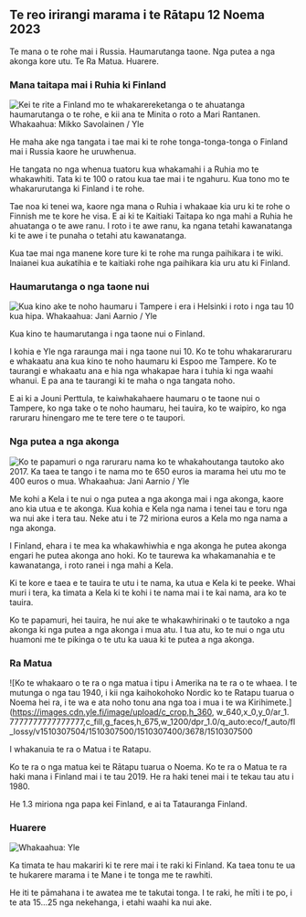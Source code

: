 ## Te reo irirangi marama i te Rātapu 12 Noema 2023

Te mana o te rohe mai i Russia. Haumarutanga taone. Nga putea a nga akonga kore utu. Te Ra Matua. Huarere.

### Mana taitapa mai i Ruhia ki Finland

![Kei te rite a Finland mo te whakarereketanga o te ahuatanga haumarutanga o te rohe, e kii ana te Minita o roto a Mari Rantanen. Whakaahua: Mikko Savolainen / Yle](https://images.cdn.yle.fi/image/upload/c_crop,h_2720,w_4836,x_0,y_450/ar_1.7777777777777777,c_fill,g_faces,h_6105,/wdq_auto:eco/f_auto/fl_lossy/v1695988171/39-11790926516b884859ee)

He maha ake nga tangata i tae mai ki te rohe tonga-tonga-tonga o Finland mai i Russia kaore he uruwhenua.

He tangata no nga whenua tuatoru kua whakamahi i a Ruhia mo te whakawhiti. Tata ki te 100 o ratou kua tae mai i te ngahuru. Kua tono mo te whakarurutanga ki Finland i te rohe.

Tae noa ki tenei wa, kaore nga mana o Ruhia i whakaae kia uru ki te rohe o Finnish me te kore he visa. E ai ki te Kaitiaki Taitapa ko nga mahi a Ruhia he ahuatanga o te awe ranu. I roto i te awe ranu, ka ngana tetahi kawanatanga ki te awe i te punaha o tetahi atu kawanatanga.

Kua tae mai nga manene kore ture ki te rohe ma runga paihikara i te wiki. Inaianei kua aukatihia e te kaitiaki rohe nga paihikara kia uru atu ki Finland.

### Haumarutanga o nga taone nui

![Kua kino ake te noho haumaru i Tampere i era i Helsinki i roto i nga tau 10 kua hipa. Whakaahua: Jani Aarnio / Yle](https://images.cdn.yle.fi/image/upload/c_crop,h_2687,w_4777,x_1,y_258/ar_1.7777777777777777,c_fill,g_faces,h_610/w_pr_205/w_pr_2.q_auto:eco/f_auto/fl_lossy/v1699517677/39-1197321654a95de6dbe7)

Kua kino te haumarutanga i nga taone nui o Finland.

I kohia e Yle nga raraunga mai i nga taone nui 10. Ko te tohu whakararuraru e whakaatu ana kua kino te noho haumaru ki Espoo me Tampere. Ko te taurangi e whakaatu ana e hia nga whakapae hara i tuhia ki nga waahi whanui. E pa ana te taurangi ki te maha o nga tangata noho.

E ai ki a Jouni Perttula, te kaiwhakahaere haumaru o te taone nui o Tampere, ko nga take o te noho haumaru, hei tauira, ko te waipiro, ko nga raruraru hinengaro me te tere tere o te taupori.

### Nga putea a nga akonga

![Ko te papamuri o nga raruraru nama ko te whakahoutanga tautoko ako 2017. Ka taea te tango i te nama mo te 650 euros ia marama hei utu mo te 400 euros o mua. Whakaahua: Jani Aarnio / Yle](https://images.cdn.yle.fi/image/upload/c_crop,h_3078,w_5472,x_0,y_557/ar_1.7777777777777777,c_fill,g_faces,h_610/w_pr_205/w_pr_1.q_auto:eco/f_auto/fl_lossy/v1694583672/39-1171262650149d3dfd0c)

Me kohi a Kela i te nui o nga putea a nga akonga mai i nga akonga, kaore ano kia utua e te akonga. Kua kohia e Kela nga nama i tenei tau e toru nga wa nui ake i tera tau. Neke atu i te 72 miriona euros a Kela mo nga nama a nga akonga.

I Finland, ehara i te mea ka whakawhiwhia e nga akonga he putea akonga engari he putea akonga ano hoki. Ko te taurewa ka whakamanahia e te kawanatanga, i roto ranei i nga mahi a Kela.

Ki te kore e taea e te tauira te utu i te nama, ka utua e Kela ki te peeke. Whai muri i tera, ka timata a Kela ki te kohi i te nama mai i te kai nama, ara ko te tauira.

Ko te papamuri, hei tauira, he nui ake te whakawhirinaki o te tautoko a nga akonga ki nga putea a nga akonga i mua atu. I tua atu, ko te nui o nga utu huamoni me te pikinga o te utu ka uaua ki te putea a nga akonga.

### Ra Matua

![Ko te whakaaro o te ra o nga matua i tipu i Amerika na te ra o te whaea. I te mutunga o nga tau 1940, i kii nga kaihokohoko Nordic ko te Ratapu tuarua o Noema hei ra, i te wa e ata noho tonu ana nga toa i mua i te wa Kirihimete.](https://images.cdn.yle.fi/image/upload/c_crop,h_360, w_640,x_0,y_0/ar_1. 7777777777777777,c_fill,g_faces,h_675,w_1200/dpr_1.0/q_auto:eco/f_auto/fl_lossy/v1510307504/1510307500/1510307400/3678/1510307500

I whakanuia te ra o Matua i te Ratapu.

Ko te ra o nga matua kei te Rātapu tuarua o Noema. Ko te ra o Matua te ra haki mana i Finland mai i te tau 2019. He ra haki tenei mai i te tekau tau atu i 1980.

He 1.3 miriona nga papa kei Finland, e ai ta Tatauranga Finland.

### Huarere

![ Whakaahua: Yle](https://images.cdn.yle.fi/image/upload/c_crop,h_1080,w_1919,x_0,y_0/ar_1.7777777777777777,c_fill,g_faces,h_675,w_1200/dq_au.:eco/f_auto/fl_lossy/v1699803736/39-11995176550f22164d93)

Ka timata te hau makariri ki te rere mai i te raki ki Finland. Ka taea tonu te ua te hukarere marama i te Mane i te tonga me te rawhiti.

He iti te pāmahana i te awatea me te takutai tonga. I te raki, he mīti i te po, i te ata 15\...25 nga nekehanga, i etahi waahi ka nui ake.